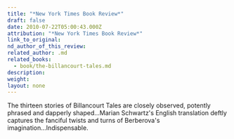 ```yaml
---
title: "*New York Times Book Review*"
draft: false
date: 2010-07-22T05:00:43.000Z
attribution: "*New York Times Book Review*"
link_to_original:
nd_author_of_this_review:
related_author: .md
related_books:
  - book/the-billancourt-tales.md
description:
weight:
layout: none
---
```

The thirteen stories of Billancourt Tales are closely observed, potently phrased and dapperly shaped...Marian Schwartz's English translation deftly captures the fanciful twists and turns of Berberova's imagination...Indispensable.

